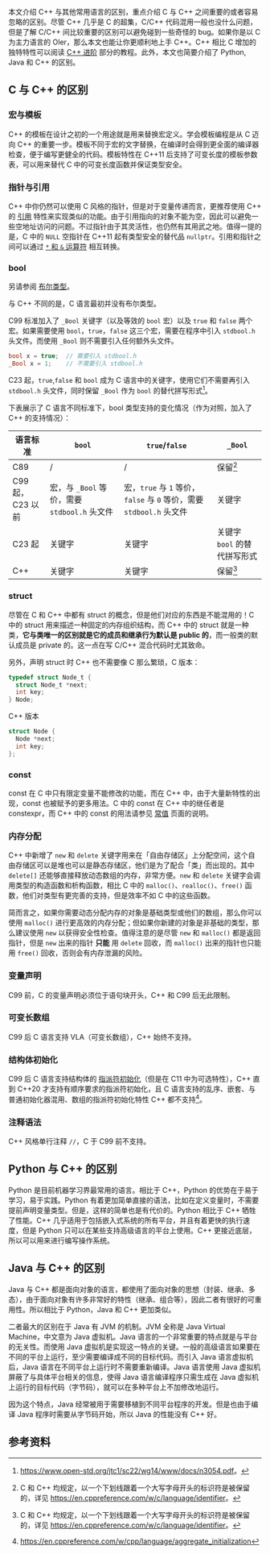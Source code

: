 本文介绍 C++ 与其他常用语言的区别，重点介绍 C 与 C++ 之间重要的或者容易忽略的区别。尽管 C++ 几乎是 C 的超集，C/C++ 代码混用一般也没什么问题，但是了解 C/C++ 间比较重要的区别可以避免碰到一些奇怪的 bug。如果你是以 C 为主力语言的 OIer，那么本文也能让你更顺利地上手 C++。C++ 相比 C 增加的独特特性可以阅读 [C++ 进阶](./class.md) 部分的教程。此外，本文也简要介绍了 Python, Java 和 C++ 的区别。

## C 与 C++ 的区别

### 宏与模板

C++ 的模板在设计之初的一个用途就是用来替换宏定义。学会模板编程是从 C 迈向 C++ 的重要一步。模板不同于宏的文字替换，在编译时会得到更全面的编译器检查，便于编写更健全的代码。模板特性在 C++11 后支持了可变长度的模板参数表，可以用来替代 C 中的可变长度函数并保证类型安全。

### 指针与引用

C++ 中你仍然可以使用 C 风格的指针，但是对于变量传递而言，更推荐使用 C++ 的 [引用](./reference.md) 特性来实现类似的功能。由于引用指向的对象不能为空，因此可以避免一些空地址访问的问题。不过指针由于其灵活性，也仍然有其用武之地。值得一提的是，C 中的 `NULL` 空指针在 C++11 起有类型安全的替代品 `nullptr`。引用和指针之间可以通过 [`*` 和 `&` 运算符](./op.md) 相互转换。

### bool

另请参阅 [布尔类型](var.md#布尔类型)。

与 C++ 不同的是，C 语言最初并没有布尔类型。

C99 标准加入了 `_Bool` 关键字（以及等效的 `bool` 宏）以及 `true` 和 `false` 两个宏。如果需要使用 `bool`，`true`，`false` 这三个宏，需要在程序中引入 `stdbool.h` 头文件。而使用 `_Bool` 则不需要引入任何额外头文件。

```c
bool x = true;  // 需要引入 stdbool.h
_Bool x = 1;    // 不需要引入 stdbool.h
```

C23 起，`true`,`false` 和 `bool` 成为 C 语言中的关键字，使用它们不需要再引入 `stdbool.h` 头文件，同时保留 `_Bool` 作为 `bool` 的替代拼写形式[^boolean-keyword]。

下表展示了 C 语言不同标准下，bool 类型支持的变化情况（作为对照，加入了 C++ 的支持情况）：

| 语言标准         | `bool`                            | `true`/`false`                                        | `_Bool`                   |
| ------------ | --------------------------------- | ----------------------------------------------------- | ------------------------- |
| C89          | /                                 | /                                                     | 保留[^reserved-identifiers] |
| C99 起，C23 以前 | 宏，与 `_Bool` 等价，需要 `stdbool.h` 头文件 | 宏，`true` 与 `1` 等价，`false` 与 `0` 等价，需要 `stdbool.h` 头文件 | 关键字                       |
| C23 起        | 关键字 | 关键字                                                   | 关键字 `bool` 的替代拼写形式                      |
| C++          | 关键字                               | 关键字                                                   | 保留[^reserved-identifiers] |

### struct

尽管在 C 和 C++ 中都有 struct 的概念，但是他们对应的东西是不能混用的！C 中的 struct 用来描述一种固定的内存组织结构，而 C++ 中的 struct 就是一种类，**它与类唯一的区别就是它的成员和继承行为默认是 public 的**，而一般类的默认成员是 private 的。这一点在写 C/C++ 混合代码时尤其致命。

另外，声明 struct 时 C++ 也不需要像 C 那么繁琐，C 版本：

```c
typedef struct Node_t {
  struct Node_t *next;
  int key;
} Node;
```

C++ 版本

```cpp
struct Node {
  Node *next;
  int key;
};
```

### const

const 在 C 中只有限定变量不能修改的功能，而在 C++ 中，由于大量新特性的出现，const 也被赋予的更多用法。C 中的 const 在 C++ 中的继任者是 constexpr，而 C++ 中的 const 的用法请参见 [常值](./const.md) 页面的说明。

### 内存分配

C++ 中新增了 `new` 和 `delete` 关键字用来在「自由存储区」上分配空间，这个自由存储区可以是堆也可以是静态存储区，他们是为了配合「类」而出现的。其中 `delete[]` 还能够直接释放动态数组的内存，非常方便。`new` 和 `delete` 关键字会调用类型的构造函数和析构函数，相比 C 中的 `malloc()`、`realloc()`、`free()` 函数，他们对类型有更完善的支持，但是效率不如 C 中的这些函数。

简而言之，如果你需要动态分配内存的对象是基础类型或他们的数组，那么你可以使用 `malloc()` 进行更高效的内存分配；但如果你新建的对象是非基础的类型，那么建议使用 `new` 以获得安全性检查。值得注意的是尽管 `new` 和 `malloc()` 都是返回指针，但是 `new` 出来的指针 **只能** 用 `delete` 回收，而 `malloc()` 出来的指针也只能用 `free()` 回收，否则会有内存泄漏的风险。

### 变量声明

C99 前，C 的变量声明必须位于语句块开头，C++ 和 C99 后无此限制。

### 可变长数组

C99 后 C 语言支持 VLA（可变长数组），C++ 始终不支持。

### 结构体初始化

C99 后 C 语言支持结构体的 [指派符初始化](https://en.cppreference.com/w/c/language/struct_initialization)（但是在 C11 中为可选特性），C++ 直到 C++20 才支持有顺序要求的指派符初始化，且 C 语言支持的乱序、嵌套、与普通初始化器混用、数组的指派符初始化特性 C++ 都不支持[^cpp-designated-init]。

### 注释语法

C++ 风格单行注释 `//`，C 于 C99 前不支持。

## Python 与 C++ 的区别

Python 是目前机器学习界最常用的语言。相比于 C++，Python 的优势在于易于学习，易于实践。Python 有着更加简单直接的语法，比如在定义变量时，不需要提前声明变量类型。但是，这样的简单也是有代价的。Python 相比于 C++ 牺牲了性能。C++ 几乎适用于包括嵌入式系统的所有平台，并且有着更快的执行速度，但是 Python 只可以在某些支持高级语言的平台上使用。C++ 更接近底层，所以可以用来进行编写操作系统。

## Java 与 C++ 的区别

Java 与 C++ 都是面向对象的语言，都使用了面向对象的思想（封装、继承、多态），由于面向对象有许多非常好的特性（继承、组合等），因此二者有很好的可重用性。所以相比于 Python，Java 和 C++ 更加类似。

二者最大的区别在于 Java 有 JVM 的机制。JVM 全称是 Java Virtual Machine，中文意为 Java 虚拟机。Java 语言的一个非常重要的特点就是与平台的无关性。而使用 Java 虚拟机是实现这一特点的关键。一般的高级语言如果要在不同的平台上运行，至少需要编译成不同的目标代码。而引入 Java 语言虚拟机后，Java 语言在不同平台上运行时不需要重新编译。Java 语言使用 Java 虚拟机屏蔽了与具体平台相关的信息，使得 Java 语言编译程序只需生成在 Java 虚拟机上运行的目标代码（字节码），就可以在多种平台上不加修改地运行。

因为这个特点，Java 经常被用于需要移植到不同平台程序的开发。但是也由于编译 Java 程序时需要从字节码开始，所以 Java 的性能没有 C++ 好。

## 参考资料

[^cpp-designated-init]: <https://en.cppreference.com/w/cpp/language/aggregate_initialization>

[^boolean-keyword]: <https://www.open-std.org/jtc1/sc22/wg14/www/docs/n3054.pdf>。

[^reserved-identifiers]: C 和 C++ 均规定，以一个下划线跟着一个大写字母开头的标识符是被保留的，详见 <https://en.cppreference.com/w/c/language/identifier>。
